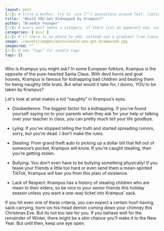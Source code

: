 ```yaml
---
layout: post
[//]: # Title & Author, try to  use [""] quotations around text. (optional, just formality).
title:  "Would YOU Get Kidnapped by Krampus?"
author: "Braedon Younger"
[//]: # every post needs a category, if there isnt an apparent one, use [misc].
categories: [ misc ]
[//]: # if there is no photo to add, instead use a gradient from [none] folder by picking a number from 1-10. (all gradients are .jpg)
image: ./assets/images/posts/would-you-get-krampused.jpg
imagecred: ""
[//]: # see "Tags" for usable tags.
tags: []
---
```

Who is Krampus you might ask? In some European folklore, Krampus is the opposite of the pure-hearted Santa Claus. With devil horns and goat hooves, Krampus is famous for kidnapping bad children and beating them for being naughty little brats. But what would it take for, I dunno, YOU to be taken by Krampus?

Let's look at what makes a kid “naughty” in Krampus’s eyes.

- Disobedience: The biggest factor for a kidnapping. If you’ve found yourself saying no to your parents when they ask for your help or talking over your teacher in class, you can pretty much tell your life goodbye.

- Lying: If you’ve stopped telling the truth and started spreading rumors, sorry, but you’re dead. I don’t make the rules.

- Stealing: From grand theft auto to picking up a dollar bill that fell out of someone’s pocket, Krampus will know. If you’re caught stealing, then you’re getting stolen.

- Bullying: You don’t even have to be bullying something physically! If you tease your friends a little too hard or even send them a mean-spirited TikTok, Krampus will ban you from this plain of existence.

- Lack of Respect: Krampus has a history of stealing children who are mean to their elders, so be nice to your senior friends this holiday season unless you want a one-way ticket into Krampus’ sack. 

If you hit even one of these criteria, you can expect a certain hoof-having, sack-carrying, horn-on-his-head demon coming down your chimney this Christmas Eve. But its not too late for you. If you behave well for the remainder of Winter, there might be a slim chance you’ll make it to the New Year. But until then, keep one eye open.